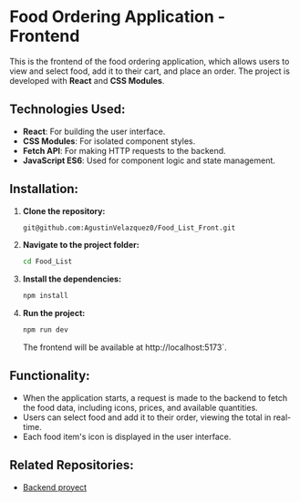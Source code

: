 # Food Ordering Application - Frontend

This is the frontend of the food ordering application, which allows users to view and select food, add it to their cart, and place an order. The project is developed with **React** and **CSS Modules**.

## Technologies Used:

- **React**: For building the user interface.
- **CSS Modules**: For isolated component styles.
- **Fetch API**: For making HTTP requests to the backend.
- **JavaScript ES6**: Used for component logic and state management.

## Installation:

1. **Clone the repository:**

   ```bash
   git@github.com:AgustinVelazquez0/Food_List_Front.git
   ```

2. **Navigate to the project folder:**

   ```bash
   cd Food_List
   ```

3. **Install the dependencies:**

   ```bash
   npm install
   ```

4. **Run the project:**

   ```bash
   npm run dev
   ```

   The frontend will be available at http://localhost:5173`.

## Functionality:

- When the application starts, a request is made to the backend to fetch the food data, including icons, prices, and available quantities.
- Users can select food and add it to their order, viewing the total in real-time.
- Each food item's icon is displayed in the user interface.

## Related Repositories:

- [Backend proyect](https://github.com/AgustinVelazquez0/Food_List_Back)
